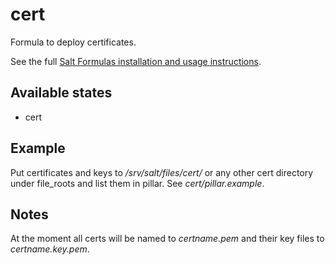 # cert

Formula to deploy certificates.

See the full [Salt Formulas installation and usage instructions](http://docs.saltstack.com/en/latest/topics/development/conventions/formulas.html).

## Available states

* cert

## Example

Put certificates and keys to _/srv/salt/files/cert/_ or any other cert directory under file_roots and list them in pillar. See _cert/pillar.example_.

## Notes

At the moment all certs will be named to _certname.pem_ and their key files to _certname.key.pem_.
